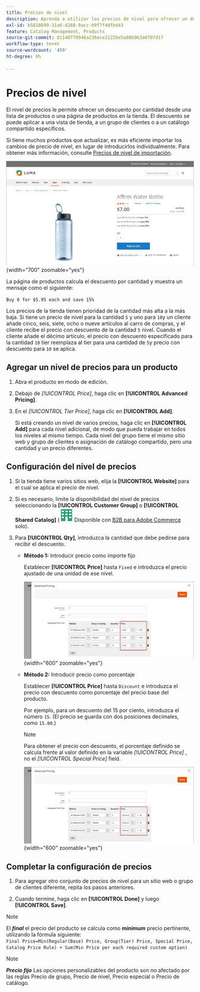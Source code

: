 ```yaml
---
title: Precios de nivel
description: Aprenda a utilizar los precios de nivel para ofrecer un descuento por cantidad desde una lista de productos o una página de productos.
exl-id: b5810899-31a6-4288-9acc-09f7f4dfbd43
feature: Catalog Management, Products
source-git-commit: 01148770946a236ece2122be5a88b963a0f07d1f
workflow-type: tm+mt
source-wordcount: '459'
ht-degree: 0%

---
```


# Precios de nivel

El nivel de precios le permite ofrecer un descuento por cantidad desde una lista de productos o una página de productos en la tienda. El descuento se puede aplicar a una vista de tienda, a un grupo de clientes o a un catálogo compartido específicos.

Si tiene muchos productos que actualizar, es más eficiente importar los cambios de precio de nivel, en lugar de introducirlos individualmente. Para obtener más información, consulte [Precios de nivel de importación](../systems/data-import-price-tier.md).

![Precio de nivel en una página de producto de tienda](./assets/product-price-tier-storefront.png){width="700" zoomable="yes"}

La página de productos calcula el descuento por cantidad y muestra un mensaje como el siguiente:

`Buy 6 for $5.95 each and save 15%`

Los precios de la tienda tienen prioridad de la cantidad más alta a la más baja. Si tiene un precio de nivel para la cantidad `5` y uno para `10`y un cliente añade cinco, seis, siete, ocho o nueve artículos al carro de compras, y el cliente recibe el precio con descuento de la cantidad `5` nivel. Cuando el cliente añade el décimo artículo, el precio con descuento especificado para la cantidad `10` tier reemplaza al tier para una cantidad de `5`y precio con descuento para `10` se aplica.

## Agregar un nivel de precios para un producto

1. Abra el producto en modo de edición.

1. Debajo de _[!UICONTROL Price]_, haga clic en **[!UICONTROL Advanced Pricing]**.

1. En el _[!UICONTROL Tier Price]_, haga clic en **[!UICONTROL Add]**.

   Si está creando un nivel de varios precios, haga clic en **[!UICONTROL Add]** para cada nivel adicional, de modo que pueda trabajar en todos los niveles al mismo tiempo. Cada nivel del grupo tiene el mismo sitio web y grupo de clientes o asignación de catálogo compartido, pero una cantidad y un precio diferentes.

## Configuración del nivel de precios

1. Si la tienda tiene varios sitios web, elija la **[!UICONTROL Website]** para el cual se aplica el precio de nivel.

1. Si es necesario, limite la disponibilidad del nivel de precios seleccionando la **[!UICONTROL Customer Group]** o **[!UICONTROL Shared Catalog]** (![B2B para Adobe Commerce](../assets/b2b.svg) Disponible con [B2B para Adobe Commerce](./b2b/../introduction.md) solo).

1. Para **[!UICONTROL Qty]**, introduzca la cantidad que debe pedirse para recibir el descuento.

   - **Método 1:** Introducir precio como importe fijo

     Establecer **[!UICONTROL Price]** hasta `Fixed` e introduzca el precio ajustado de una unidad de ese nivel.

     ![Precio de nivel como importe fijo](./assets/product-price-tier-fixed.png){width="600" zoomable="yes"}

   - **Método 2:** Introducir precio como porcentaje

     Establecer **[!UICONTROL Price]** hasta `Discount` e introduzca el precio con descuento como porcentaje del precio base del producto.

     Por ejemplo, para un descuento del 15 por ciento, introduzca el número `15`. (El precio se guarda con dos posiciones decimales, como `15.00`.)

     >[!NOTE]
     >
     >Para obtener el precio con descuento, el porcentaje definido se calcula frente al valor definido en la variable _[!UICONTROL Price]_ , no el _[!UICONTROL Special Price]_ field.

     ![Precio de nivel como porcentaje](./assets/product-price-tier-discount.png){width="600" zoomable="yes"}

## Completar la configuración de precios

1. Para agregar otro conjunto de precios de nivel para un sitio web o grupo de clientes diferente, repita los pasos anteriores.

1. Cuando termine, haga clic en **[!UICONTROL Done]** y luego **[!UICONTROL Save]**.

>[!NOTE]
>
>El **_final_** el precio del producto se calcula como **_minimum_** precio pertinente, utilizando la fórmula siguiente: <br/>`Final Price=Min(Regular(Base) Price, Group(Tier) Price, Special Price, Catalog Price Rule) + Sum(Min Price per each required custom option)`

>[!NOTE]
>
>**_Precio fijo_** Las opciones personalizables del producto son _no_ afectado por las reglas Precio de grupo, Precio de nivel, Precio especial o Precio de catálogo.
